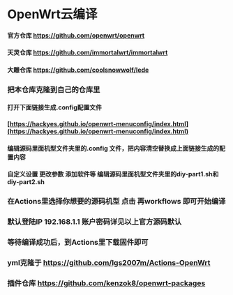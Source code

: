 # OpenWrt云编译

#### 官方仓库 https://github.com/openwrt/openwrt
#### 天灵仓库 https://github.com/immortalwrt/immortalwrt
#### 大雕仓库 https://github.com/coolsnowwolf/lede

### 把本仓库克隆到自己的仓库里
#### 打开下面链接生成.config配置文件
#### [https://hackyes.github.io/openwrt-menuconfig/index.html](https://hackyes.github.io/openwrt-menuconfig/index.html)
#### 编辑源码里面机型文件夹里的.config 文件，把内容清空替换成上面链接生成的配置内容
#### 自定义设置 更改参数 添加软件等 编辑源码里面机型文件夹里的diy-part1.sh和diy-part2.sh


### 在Actions里选择你想要的源码机型 点击 再workflows 即可开始编译

### 默认登陆IP 192.168.1.1 账户密码详见以上官方源码默认

### 等待编译成功后，到Actions里下载固件即可
### yml克隆于 https://github.com/lgs2007m/Actions-OpenWrt
### 插件仓库 https://github.com/kenzok8/openwrt-packages
